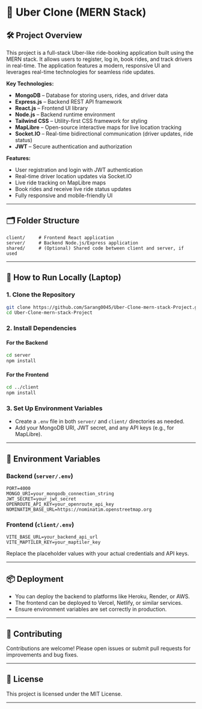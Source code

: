 # 🚖 Uber Clone (MERN Stack)

## 🛠️ Project Overview

This project is a full-stack Uber-like ride-booking application built using the MERN stack. It allows users to register, log in, book rides, and track drivers in real-time. The application features a modern, responsive UI and leverages real-time technologies for seamless ride updates.

**Key Technologies:**
- **MongoDB** – Database for storing users, rides, and driver data
- **Express.js** – Backend REST API framework
- **React.js** – Frontend UI library
- **Node.js** – Backend runtime environment
- **Tailwind CSS** – Utility-first CSS framework for styling
- **MapLibre** – Open-source interactive maps for live location tracking
- **Socket.IO** – Real-time bidirectional communication (driver updates, ride status)
- **JWT** – Secure authentication and authorization

**Features:**
- User registration and login with JWT authentication
- Real-time driver location updates via Socket.IO
- Live ride tracking on MapLibre maps
- Book rides and receive live ride status updates
- Fully responsive and mobile-friendly UI

---

## 🗂️ Folder Structure

```
client/     # Frontend React application
server/     # Backend Node.js/Express application
shared/     # (Optional) Shared code between client and server, if used
```

---

## 🚀 How to Run Locally (Laptop)

### 1. Clone the Repository

```bash
git clone https://github.com/Sarang0045/Uber-Clone-mern-stack-Project.git
cd Uber-Clone-mern-stack-Project
```

### 2. Install Dependencies

#### For the Backend

```bash
cd server
npm install
```

#### For the Frontend

```bash
cd ../client
npm install
```

### 3. Set Up Environment Variables

- Create a `.env` file in both `server/` and `client/` directories as needed.
- Add your MongoDB URI, JWT secret, and any API keys (e.g., for MapLibre).

---

## 🔑 Environment Variables

### Backend (`server/.env`)

```env
PORT=4000
MONGO_URI=your_mongodb_connection_string
JWT_SECRET=your_jwt_secret
OPENROUTE_API_KEY=your_openroute_api_key
NOMINATIM_BASE_URL=https://nominatim.openstreetmap.org
```

### Frontend (`client/.env`)

```env
VITE_BASE_URL=your_backend_api_url
VITE_MAPTILER_KEY=your_maptiler_key
```

Replace the placeholder values with your actual credentials and API keys.

---

## 📦 Deployment

- You can deploy the backend to platforms like Heroku, Render, or AWS.
- The frontend can be deployed to Vercel, Netlify, or similar services.
- Ensure environment variables are set correctly in production.

---

## 🤝 Contributing

Contributions are welcome! Please open issues or submit pull requests for improvements and bug fixes.

---

## 📄 License

This project is licensed under the MIT License.

---
